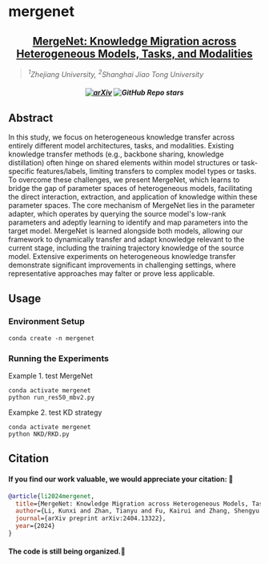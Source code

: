 # mergenet

<h2 align="center"><a href="https://arxiv.org/abs/2404.13322">MergeNet: Knowledge Migration across Heterogeneous Models, Tasks, and Modalities </a></h2>

> *<sup>1</sup>Zhejiang University, <sup>2</sup>Shanghai Jiao Tong University*

<h5 align=center>

[![arXiv](https://img.shields.io/badge/Arxiv-2404.13322-red?logo=arxiv&label=Arxiv&color=green)](https://arxiv.org/abs/2404.13322)
![GitHub Repo stars](https://img.shields.io/github/stars/Fantasylii/mergenet)
</h5>

## Abstract
In this study, we focus on heterogeneous knowledge transfer across entirely different model architectures, tasks, and modalities. Existing knowledge transfer methods (e.g., backbone sharing, knowledge distillation) often hinge on shared elements within model structures or task-specific features/labels, limiting transfers to complex model types or tasks. To overcome these challenges, we present MergeNet, which learns to bridge the gap of parameter spaces of heterogeneous models, facilitating the direct interaction, extraction, and application of knowledge within these parameter spaces. The core mechanism of MergeNet lies in the parameter adapter, which operates by querying the source model's low-rank parameters and adeptly learning to identify and map parameters into the target model. MergeNet is learned alongside both models, allowing our framework to dynamically transfer and adapt knowledge relevant to the current stage, including the training trajectory knowledge of the source model. Extensive experiments on heterogeneous knowledge transfer demonstrate significant improvements in challenging settings, where representative approaches may falter or prove less applicable.

## Usage

### Environment Setup
```
conda create -n mergenet
```

### Running the Experiments
Example 1. test MergeNet
```
conda activate mergenet
python run_res50_mbv2.py
```
Exampke 2. test KD strategy
```
conda activate mergenet
python NKD/RKD.py
```

## Citation

#### If you find our work valuable, we would appreciate your citation: 🎈


```bibtex
@article{li2024mergenet,
  title={MergeNet: Knowledge Migration across Heterogeneous Models, Tasks, and Modalities},
  author={Li, Kunxi and Zhan, Tianyu and Fu, Kairui and Zhang, Shengyu and Kuang, Kun and Li, Jiwei and Zhao, Zhou and Wu, Fei},
  journal={arXiv preprint arXiv:2404.13322},
  year={2024}
}
```


#### The code is still being organized.🚧
